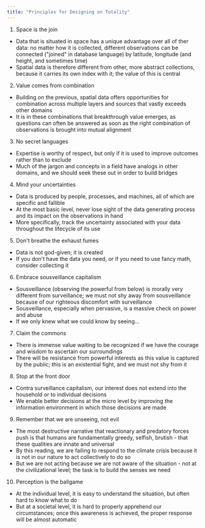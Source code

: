 ```yaml
---
title: "Principles for Designing on Totality"
---
```

  
1. Space is the join
  - Data that is situated in space has a unique advantage over all of ther data: no matter how it is collected, different observations can be connected ("joined" in database language) by latitude, longitude (and height, and sometimes time)
  - Spatial data is therefore different from other, more abstract collections, because it carries its own index with it; the value of this is central
2. Value comes from combination
  - Building on the previous, spatial data offers opportunities for combination across multiple layers and sources that vastly exceeds other domains
  - It is in these combinations that breakthrough value emerges, as questions can often be answered as soon as the right combination of observations is brought into mutual alignment
3. No secret languages
  - Expertise is worthy of respect, but only if it is used to improve outcomes rather than to exclude
  - Much of the jargon and concepts in a field have analogs in other domains, and we should seek these out in order to build bridges
4. Mind your uncertainties
  - Data is produced by people, processes, and machines, all of which are specific and fallible
  - At the most basic level, never lose sight of the data generating process and its impact on the observations in hand
  - More specifically, track the uncertainty associated with your data throughout the lifecycle of its use
5. Don't breathe the exhaust fumes
  - Data is not god-given; it is created
  - If you don't have the data you need, or if you need to use fancy math, consider collecting it
6. Embrace sousveillance capitalism
  - Sousveillance (observing the powerful from below) is morally very different from surveillance; we must not shy away from sousveillance because of our righteous discomfort with surveillance
  - Sousveillance, especially when pervasive, is a massive check on power and abuse
  - If we only knew what we could know by seeing...
7. Claim the commons
  - There is immense value waiting to be recognized if we have the courage and wisdom to ascertain our surroundings
  - There will be resistance from powerful interests as this value is captured by the public; this is an existential fight, and we must not shy from it
8. Stop at the front door
  - Contra surveillance capitalism, our interest does not extend into the household or to individual decisions
  - We enable better decisions at the micro level by improving the information environment in which those decisions are made
9. Remember that we are unseeing, not evil
  - The most destructive narrative that reactionary and predatory forces push is that humans are fundamentally greedy, selfish, brutish - that these qualities are innate and universal
  - By this reading, we are failing to respond to the climate crisis because it is not in our nature to act collectively to do so
  - But we are not acting because we are not aware of the situation - not at the civilizational level; the task is to build the senses we need
10. Perception is the ballgame
  - At the individual level, it is easy to understand the situation, but often hard to know what to do
  - But at a societal level, it is hard to properly apprehend our circumstances; once this awareness is achieved, the proper response will be almost automatic
